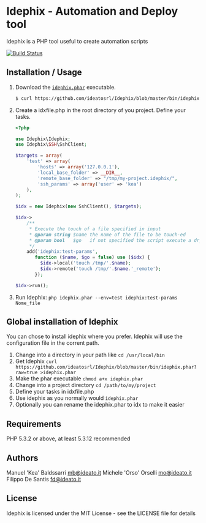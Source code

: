 Idephix - Automation and Deploy tool
====================================

Idephix is a PHP tool useful to create automation scripts

[![Build Status](https://travis-ci.org/ideatosrl/idephix.png)](https://travis-ci.org/ideatosrl/idephix)


Installation / Usage
--------------------

1. Download the [`idephix.phar`](https://github.com/ideatosrl/Idephix/blob/master/bin/idephix.phar?raw=true) executable.

    ``` sh
    $ curl https://github.com/ideatosrl/Idephix/blob/master/bin/idephix.phar?raw=true >idephix.phar
    ```


2. Create a idxfile.php in the root directory of you project. Define your tasks.

    ``` php
    <?php
    
    use Idephix\Idephix;
    use Idephix\SSH\SshClient;
    
    $targets = array(
        'test' => array(
            'hosts' => array('127.0.0.1'),
            'local_base_folder' => __DIR__,
            'remote_base_folder' => "/tmp/my-project.idephix/",
            'ssh_params' => array('user' => 'kea')
        ),
    );
    
    $idx = new Idephix(new SshClient(), $targets);
    
    $idx->
        /**
         * Execute the touch of a file specified in input
         * @param string $name the name of the file to be touch-ed
         * @param bool   $go   if not specified the script execute a dry-run
         */
        add('idephix:test-params',
           function ($name, $go = false) use ($idx) {
             $idx->local('touch /tmp/'.$name);
             $idx->remote('touch /tmp/'.$name.'_remote');
           });
    
    $idx->run();

    ```

3. Run Idephix: `php idephix.phar --env=test idephix:test-params Nome_file`

Global installation of Idephix
----------------------------------------

You can chose to install idephix where you prefer. Idephix will use the configuration file in the corrent path.

1. Change into a directory in your path like `cd /usr/local/bin`
2. Get Idephix `curl https://github.com/ideatosrl/Idephix/blob/master/bin/idephix.phar?raw=true >idephix.phar`
3. Make the phar executable `chmod a+x idephix.phar`
4. Change into a project directory `cd /path/to/my/project`
5. Define your tasks in idxfile.php
5. Use idephix as you normally would `idephix.phar`
6. Optionally you can rename the idephix.phar to idx to make it easier

Requirements
------------

PHP 5.3.2 or above, at least 5.3.12 recommended

Authors
-------

Manuel 'Kea' Baldssarri <mb@ideato.it>
Michele 'Orso' Orselli <mo@ideato.it>
Filippo De Santis <fd@ideato.it>

License
-------

Idephix is licensed under the MIT License - see the LICENSE file for details
